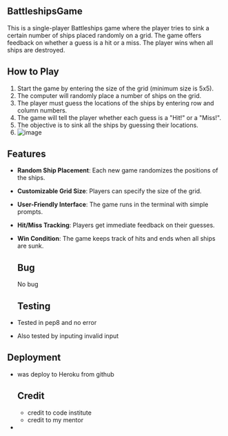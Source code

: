 ## BattleshipsGame
This is a single-player Battleships game where the player tries to sink a certain number of ships placed randomly on a grid. The game offers feedback on whether a guess is a hit or a miss. The player wins when all ships are destroyed.

## How to Play

1. Start the game by entering the size of the grid (minimum size is 5x5).
2. The computer will randomly place a number of ships on the grid.
3. The player must guess the locations of the ships by entering row and column numbers.
4. The game will tell the player whether each guess is a "Hit!" or a "Miss!".
5. The objective is to sink all the ships by guessing their locations.
6. ![image](https://github.com/user-attachments/assets/55d6c465-473e-4002-9f3f-f6e4c2280dcf)

## Features

- **Random Ship Placement**: Each new game randomizes the positions of the ships.
- **Customizable Grid Size**: Players can specify the size of the grid.
- **User-Friendly Interface**: The game runs in the terminal with simple prompts.
- **Hit/Miss Tracking**: Players get immediate feedback on their guesses.
- **Win Condition**: The game keeps track of hits and ends when all ships are sunk.

  ## Bug
  No bug

  ## Testing
- Tested in pep8 and no error
- Also tested by inputing invalid input

## Deployment

  - was deploy to Heroku from github


    ## Credit

    - credit to code institute
    - credit to my mentor
  - 
